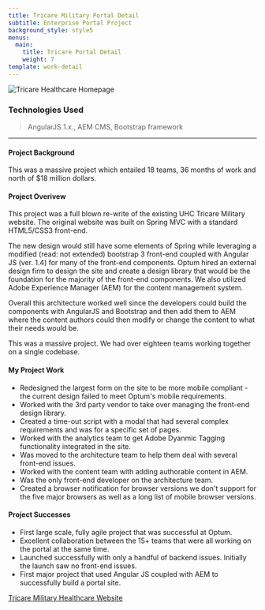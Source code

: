```yaml
---
title: Tricare Military Portal Detail
subtitle: Enterprise Portal Project
background_style: style5
menus:
  main:
    title: Tricare Portal Detail
    weight: 7
template: work-detail
---
```

![Tricare Healthcare Homepage](/images/tricare-full.jpg)

### Technologies Used

> AngularJS 1.x., AEM CMS, Bootstrap framework

***

#### Project Background

This was a massive project which entailed 18 teams, 36 months of work and north of $18 million dollars.

#### Project Overivew

This project was a full blown re-write of the existing UHC Tricare Military website. The original website was built on Spring MVC with a standard HTML5/CSS3 front-end.

The new design would still have some elements of Spring while leveraging a modified (read: not extended) bootstrap 3 front-end coupled with Angular JS (ver. 1.4) for many of the front-end components. Optum hired an external design firm to design the site and create a design library that would be the foundation for the majority of the front-end components. We also utilized Adobe Experience Manager (AEM) for the content management system.

Overall this architecture worked well since the developers could build the components with AngularJS and Bootstrap and then add them to AEM where the content authors could then modify or change the content to what their needs would be.

This was a massive project. We had over eighteen teams working together on a single codebase.

#### My Project Work


* Redesigned the largest form on the site to be more mobile compliant - the current design failed to meet Optum's mobile requirements.
* Worked with the 3rd party vendor to take over managing the front-end design library.
* Created a time-out script with a modal that had several complex requirements and was for a specific set of pages.
* Worked with the analytics team to get Adobe Dyanmic Tagging functionality integrated in the site.
* Was moved to the architecture team to help them deal with several front-end issues.
* Worked with the content team with adding authorable content in AEM.
* Was the only front-end developer on the architecture team.
* Created a browser notification for browser versions we don't support for the five major browsers as well as a long list of mobile browser versions.

#### Project Successes


* First large scale, fully agile project that was successful at Optum.
* Excellent collaboration between the 15+ teams that were all working on the portal at the same time.
* Launched successfully with only a handful of backend issues. Initially the launch saw no front-end issues.
* First major project that used Angular JS coupled with AEM to successfully build a portal site.


[Tricare Military Healthcare Website](https://www.tricare.mil/)

